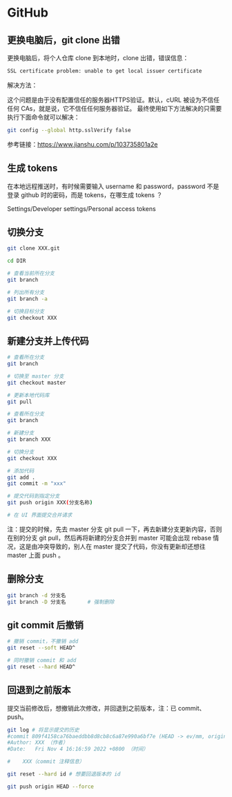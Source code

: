 # GitHub

## 更换电脑后，git clone 出错

更换电脑后，将个人仓库 clone 到本地时，clone 出错，错误信息：

```bash
SSL certificate problem: unable to get local issuer certificate
```

解决方法：

这个问题是由于没有配置信任的服务器HTTPS验证。默认，cURL 被设为不信任任何 CAs，就是说，它不信任任何服务器验证。
最终使用如下方法解决的只需要执行下面命令就可以解决：

```bash
git config --global http.sslVerify false
```

参考链接：https://www.jianshu.com/p/103735801a2e



## 生成 tokens

在本地远程推送时，有时候需要输入 username 和 password，password 不是登录 github 时的密码，而是 tokens，在哪生成 tokens ？

Settings/Developer settings/Personal access tokens



## 切换分支

```bash
git clone XXX.git

cd DIR

# 查看当前所在分支
git branch

# 列出所有分支
git branch -a

# 切换目标分支
git checkout XXX
```



## 新建分支并上传代码

```bash
# 查看所在分支
git branch

# 切换至 master 分支
git checkout master

# 更新本地代码库
git pull

# 查看所在分支
git branch

# 新建分支
git branch XXX

# 切换分支
git checkout XXX

# 添加代码
git add .
git commit -m "xxx"

# 提交代码到指定分支
git push origin XXX(分支名称)

# 在 UI 界面提交合并请求
```

注：提交的时候，先去 master 分支 git pull 一下，再去新建分支更新内容，否则在别的分支 git pull，然后再将新建的分支合并到 master 可能会出现 rebase 情况，这是由冲突导致的，别人在 master 提交了代码，你没有更新却还想往 master 上面 push 。



## 删除分支

```bash
git branch -d 分支名
git branch -D 分支名		# 强制删除
```



## git commit 后撤销

```bash
# 撤销 commit，不撤销 add
git reset --soft HEAD^

# 同时撤销 commit 和 add
git reset --hard HEAD^
```



## 回退到之前版本

提交当前修改后，想撤销此次修改，并回退到之前版本，注：已 commit、push。

```bash
git log	# 将显示提交的历史
#commit 809f4158ca76baeddbb8d8cb8c6a87e990a6bf7e (HEAD -> ev/mm, origin/ev/mm)  （commit id 以及分支名）
#Author: XXX （作者）
#Date:   Fri Nov 4 16:16:59 2022 +0800 （时间）

#    XXX（commit 注释信息）

git reset --hard id # 想要回退版本的 id

git push origin HEAD --force
```


